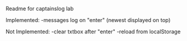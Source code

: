 Readme for captainslog lab

Implemented:
-messages log on "enter" (newest displayed on top)

Not Implemented:
-clear txtbox after "enter"
-reload from localStorage